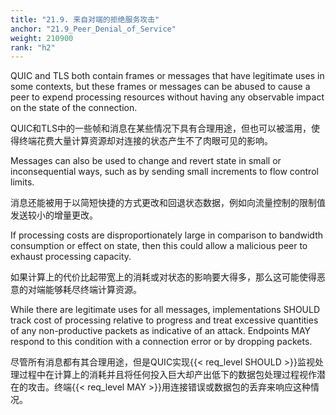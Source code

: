 ```yaml
---
title: "21.9. 来自对端的拒绝服务攻击"
anchor: "21.9_Peer_Denial_of_Service"
weight: 210900
rank: "h2"
---
```


QUIC and TLS both contain frames or messages that have legitimate uses in some contexts, but these frames or messages can be abused to cause a peer to expend processing resources without having any observable impact on the state of the connection.

QUIC和TLS中的一些帧和消息在某些情况下具有合理用途，但也可以被滥用，使得终端花费大量计算资源却对连接的状态产生不了肉眼可见的影响。

Messages can also be used to change and revert state in small or inconsequential ways, such as by sending small increments to flow control limits.

消息还能被用于以简短快捷的方式更改和回退状态数据，例如向流量控制的限制值发送较小的增量更改。

If processing costs are disproportionately large in comparison to bandwidth consumption or effect on state, then this could allow a malicious peer to exhaust processing capacity.

如果计算上的代价比起带宽上的消耗或对状态的影响要大得多，那么这可能使得恶意的对端能够耗尽终端计算资源。

While there are legitimate uses for all messages, implementations SHOULD track cost of processing relative to progress and treat excessive quantities of any non-productive packets as indicative of an attack. Endpoints MAY respond to this condition with a connection error or by dropping packets.

尽管所有消息都有其合理用途，但是QUIC实现{{< req_level SHOULD >}}监视处理过程中在计算上的消耗并且将任何投入巨大却产出低下的数据包处理过程视作潜在的攻击。终端{{< req_level MAY >}}用连接错误或数据包的丢弃来响应这种情况。
